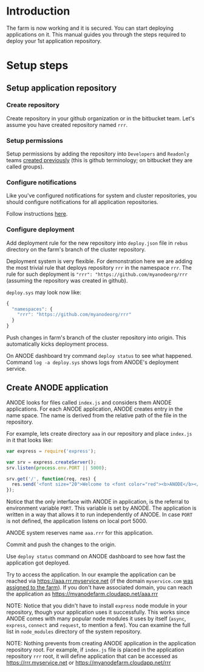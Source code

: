 # Introduction

The farm is now working and it is secured. You can start deploying applications on it. This manual guides you through the steps required to deploy your 1st application repository.

# Setup steps

## Setup application repository

### Create repository

Create repository in your github organization or in the bitbucket team. Let's assume you have created repository named ```rrr```.

### Setup permissions

Setup permissions by adding the repository into ```Developers``` and ```Readonly``` teams [created previously](https://github.com/anodejs/anodejs/blob/master/docs/SIMPLE_SETUP.md#setup-github-organization) (this is github terminology; on bitbucket they are called groups).

### Configure notifications

Like you've configured notifications for system and cluster repositories, you should configure notifications for all application repositories.

Follow instructions [here](https://github.com/anodejs/anodejs/blob/master/docs/SIMPLE_SETUP.md#configure-deployment-notifications).

### Configure deployment

Add deployment rule for the new repository into ```deploy.json``` file in ```rebus``` directory on the farm's branch of the cluster repository.

Deployment system is very flexible. For demonstration here we are adding the most trivial rule that deploys repository ```rrr``` in the namespace ```rrr```. The rule for such deployment is ```"rrr": "https://github.com/myanodeorg/rrr``` (assuming the repository was created in github).

```deploy.sys``` may look now like:

```javascript
{
  "namespaces": {
    "rrr": "https://github.com/myanodeorg/rrr"
  }
}
```

Push changes in farm's branch of the cluster repository into origin. This automatically kicks deployment process.

On ANODE dashboard try command ```deploy status``` to see what happened. Command ```log -a deploy.sys``` shows logs from ANODE's deployment service.

## Create ANODE application

ANODE looks for files called ```index.js``` and considers them ANODE applications. For each ANODE application, ANODE creates entry in the name space. The name is derived from the relative path of the file in the repository.

For example, lets create directory ```aaa``` in our repository and place ```index.js``` in it that looks like:

```javascript
var express = require('express');

var srv = express.createServer();
srv.listen(process.env.PORT || 5000);

srv.get('/', function(req, res) {
  res.send('<font size="20">Welcome to <font color="red"><b>ANODE</b></font> application!</font>', 200);
});
```

Notice that the only interface with ANODE in application, is the referral to environment variable ```PORT```. This variable is set by ANODE. The application is written in a way that allows it to run independently of ANODE. In case ```PORT``` is not defined, the application listens on local port 5000.

ANODE system reserves name ```aaa.rrr``` for this application.

Commit and push the changes to the origin.

Use ```deploy status``` command on ANODE dashboard to see how fast the application got deployed.

Try to access the application. In our example the application can be reached via https://aaa.rrr.myservice.net (if the domain ```myservice.com``` [was assigned to the farm](https://github.com/anodejs/anodejs/blob/master/docs/SECURITY_SETUP.md#configure-domain-resolution)). If you don't have associated domain, you can reach the application as https://myanodefarm.cloudapp.net/aaa.rrr

NOTE: Notice that you didn't have to install ```express``` node module in your repository, though your application uses it successfully. This works since ANODE comes with many popular node modules it uses by itself (```async```, ```express```, ```connect``` and ```request```, to mention a few). You can examine the full list in ```node_modules``` directory of the system repository.

NOTE: Nothing prevents from creating ANODE application in the application repository root. For example, if ```index.js``` file is placed in the application repository ```rrr``` root, it will define application that can be accessed as https://rrr.myservice.net or https://myanodefarm.cloudapp.net/rrr